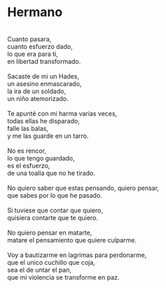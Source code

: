 # Hermano
</br>
Cuanto pasara,</br>
cuanto esfuerzo dado,</br>
lo que era para ti,</br>
en libertad transformado.</br>
</br>
Sacaste de mi un Hades,</br>
un asesino enmascarado,</br>
la ira de un soldado,</br>
un niño atemorizado.</br>
</br>
Te apunté con mi harma varias veces,</br>
todas ellas he disparado,</br>
falle las balas,</br>
y me las guarde en un tarro.</br>
</br>
No es rencor,</br>
lo que tengo guardado,</br>
es el esfuerzo,</br>
de una toalla que no he tirado.</br>
</br>
No quiero saber que estas pensando,
quiero pensar,</br>
que sabes por lo que he pasado.</br>
</br>
Si tuviese que contar que quiero,</br>
quisiera contarte que te quiero.</br>
</br>
No quiero pensar en matarte,</br>
matare el pensamiento que quiere culparme.</br>
</br>
Voy a bautizarme en lagrimas para perdonarme,</br>
que el unico cuchillo que coja,</br>
sea el de untar el pan,</br>
que mi violencia se transforme en paz.</br>
